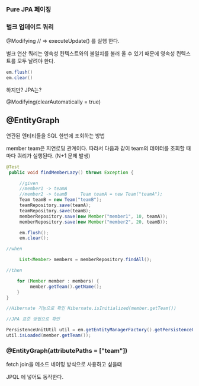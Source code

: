 
### Pure JPA 페이징


### 벌크 업데이트 쿼리

@Modifying // => executeUpdate() 를 실행 한다.

벌크 연산 쿼리는 영속성 컨텍스트와의 불일치를 불러 올 수 있기 때문에 영속성 컨텍스트를 모두 날려야 한다.

```java
em.flush()
em.clear()
```

하지만? JPA는?

@Modifying(clearAutomatically = true)


## @EntityGraph

연관된 엔티티들을 SQL 한번에 조회하는 방법

member team은 지연로딩 관계이다. 따라서 다음과 같이 team의 데이터를 조회할 때 마다 쿼리가 실행된다. (N+1 문제 발생)

```java
@Test
 public void findMemberLazy() throws Exception {

     //given
     //member1 -> teamA
     //member2 -> teamB     Team teamA = new Team("teamA");
     Team teamB = new Team("teamB");
     teamRepository.save(teamA);
     teamRepository.save(teamB);
     memberRepository.save(new Member("member1", 10, teamA));
     memberRepository.save(new Member("member2", 20, teamB));

     em.flush();
     em.clear();

//when

     List<Member> members = memberRepository.findAll();

//then

    for (Member member : members) {
         member.getTeam().getName();
	}
}

//Hibernate 기능으로 확인 Hibernate.isInitialized(member.getTeam())

//JPA 표준 방법으로 확인

PersistenceUnitUtil util = em.getEntityManagerFactory().getPersistenceUnitUtil();
util.isLoaded(member.getTeam());

```


### @EntityGraph(attributePaths = ["team"])

fetch join을 메소드 네이밍 방식으로 사용하고 싶을떄

JPQL 에 넣어도 동작한다.
